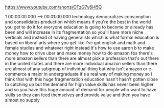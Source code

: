 https://www.youtube.com/shorts/OTzG7v6l45Q

1 00:00:00.000 --\> 00:01:00.000 technology democratizes consumption and
consolidates production which means if you're the best in the world you
get to do it for everyone education is going to become or already has
been and will increase in its fragmentation so you'll have more niche
verticals and instead of having generalists which is what formal
education is based on liberal arts where you get like i've got english
and math and female studies and whatever right instead it's how to use
aaron b to make money how to drive uber and make money how to do amazon
fba there's more amazon sellers than there are almost pick a profession
that's out there in the united states and there are more individual
amazon sellers than there are almost of any subgroup of individual thing
but why isn't amazon or e-commerce a major in undergraduate it's a real
way of making money so i think that with this huge fragmentation
education hasn't hasn't gotten close to catching up but the demand for
high value skills has never been higher and so you have this huge amount
of demand for people who want to have skills so they can feed themselves
and provide value and then you have almost no supply
